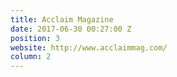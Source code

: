 ```yaml
---
title: Acclaim Magazine
date: 2017-06-30 00:27:00 Z
position: 3
website: http://www.acclaimmag.com/
column: 2
---
```


